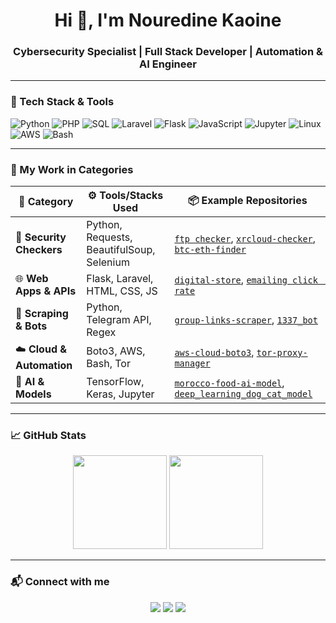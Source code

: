 <h1 align="center">Hi 👋, I'm Nouredine Kaoine</h1>
<h3 align="center">Cybersecurity Specialist | Full Stack Developer | Automation & AI Engineer</h3>

---

### 🧠 Tech Stack & Tools

![Python](https://img.shields.io/badge/Python-3776AB?style=flat-square&logo=python&logoColor=white)
![PHP](https://img.shields.io/badge/PHP-777BB4?style=flat-square&logo=php&logoColor=white)
![SQL](https://img.shields.io/badge/SQL-CC2927?style=flat-square&logo=sqlite&logoColor=white)
![Laravel](https://img.shields.io/badge/Laravel-F9322C?style=flat-square&logo=laravel&logoColor=white)
![Flask](https://img.shields.io/badge/Flask-000000?style=flat-square&logo=flask)
![JavaScript](https://img.shields.io/badge/JavaScript-F7DF1E?style=flat-square&logo=javascript&logoColor=black)
![Jupyter](https://img.shields.io/badge/Jupyter-F37626?style=flat-square&logo=jupyter&logoColor=white)
![Linux](https://img.shields.io/badge/Linux-FCC624?style=flat-square&logo=linux&logoColor=black)
![AWS](https://img.shields.io/badge/AWS-232F3E?style=flat-square&logo=amazon-aws)
![Bash](https://img.shields.io/badge/Bash-121011?style=flat-square&logo=gnu-bash)

---

### 🧩 My Work in Categories

| 🧩 Category             | ⚙️ Tools/Stacks Used                        | 📦 Example Repositories |
|------------------------|---------------------------------------------|--------------------------|
| 🔐 **Security Checkers** | Python, Requests, BeautifulSoup, Selenium   | [`ftp checker`](https://github.com/nouredinekn/ftp-scanner), [`xrcloud-checker`](https://github.com/nouredinekn/xrcloud-checker), [`btc-eth-finder`](https://github.com/nouredinekn/btc-eth-finder) |
| 🌐 **Web Apps & APIs**  | Flask, Laravel, HTML, CSS, JS               | [`digital-store`](https://github.com/nouredinekn/digital-store), [`emailing click  rate`](https://github.com/nouredinekn/click-rate-emailing-flask) |
| 📡 **Scraping & Bots**  | Python, Telegram API, Regex                 | [`group-links-scraper`](https://github.com/nouredinekn/group-links-scraper), [`1337_bot`](https://github.com/nouredinekn/1337-checkin-monitor) |
| ☁️ **Cloud & Automation**| Boto3, AWS, Bash, Tor                       | [`aws-cloud-boto3`](https://github.com/nouredinekn/aws-cloud-boto3), [`tor-proxy-manager`](https://github.com/nouredinekn/tor-proxy-manager) |
| 🧠 **AI & Models**      | TensorFlow, Keras, Jupyter                  | [`morocco-food-ai-model`](https://github.com/nouredinekn/morocco-food-ai-model), [`deep_learning_dog_cat_model`](https://github.com/nouredinekn/deep_learning_dog_cat_model) |

---

### 📈 GitHub Stats

<p align="center">
  <img src="https://github-readme-stats.vercel.app/api?username=nouredinekn&show_icons=true&theme=tokyonight" height="150">
  <img src="https://github-readme-stats.vercel.app/api/top-langs/?username=nouredinekn&layout=compact&theme=tokyonight" height="150">
</p>

---

### 📬 Connect with me

<p align="center">
  <a href="mailto:developpeurcasablanca@gmail.com"><img src="https://img.shields.io/badge/Gmail-developpeurcasablanca-red?style=flat-square&logo=gmail"></a>
  <a href="https://t.me/nouredine_kn"><img src="https://img.shields.io/badge/Telegram-@nouredine_kn-2CA5E0?style=flat-square&logo=telegram"></a>
  <a href="https://developpeurcasablanca.com"><img src="https://img.shields.io/badge/Portfolio-developpeurcasablanca.com-blue?style=flat-square&logo=Google-Chrome"></a>
</p>
